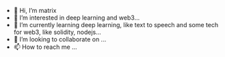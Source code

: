 - 👋 Hi, I’m matrix
- 👀 I’m interested in deep learning and web3...
- 🌱 I’m currently learning deep learning, like text to speech and some tech for web3, like solidity, nodejs...
- 💞️ I’m looking to collaborate on ...
- 📫 How to reach me ...

<!---
786440445/786440445 is a ✨ special ✨ repository because its `README.md` (this file) appears on your GitHub profile.
You can click the Preview link to take a look at your changes.
--->
